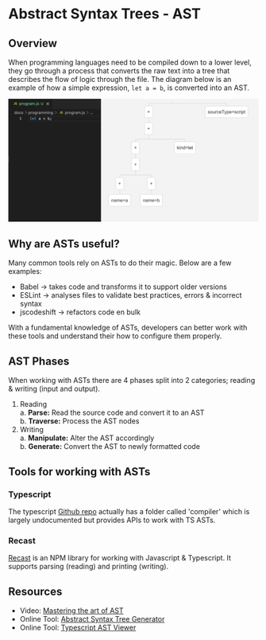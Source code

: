 # Abstract Syntax Trees - AST

## Overview
When programming languages need to be compiled down to a lower level, they go through a process that converts the raw text into a tree that describes the flow of logic through the file. The diagram below is an example of how a simple expression, `let a = b`, is converted into an AST.

![Code to AST diagram](/img/docs/code-ast.png)

## Why are ASTs useful?
Many common tools rely on ASTs to do their magic. Below are a few examples:
 - Babel -> takes code and transforms it to support older versions
 - ESLint -> analyses files to validate best practices, errors & incorrect syntax
 - jscodeshift -> refactors code en bulk

With a fundamental knowledge of ASTs, developers can better work with these tools and understand their how to configure them properly.

## AST Phases
When working with ASTs there are 4 phases split into 2 categories; reading & writing (input and output).
1. Reading  
  a. **Parse:** Read the source code and convert it to an AST  
  b. **Traverse:** Process the AST nodes  
2. Writing  
  a. **Manipulate:** Alter the AST accordingly  
  b. **Generate:** Convert the AST to newly formatted code  

## Tools for working with ASTs
### Typescript
The typescript [Github repo](https://github.com/microsoft/TypeScript/tree/main/src/compiler) actually has a folder called 'compiler' which is largely undocumented but provides APIs to work with TS ASTs.

### Recast
[Recast](https://github.com/benjamn/recast) is an NPM library for working with Javascript & Typescript. It supports parsing (reading) and printing (writing).

## Resources
 - Video: [Mastering the art of AST](https://www.youtube.com/watch?v=C06MohLG_3s)
 - Online Tool: [Abstract Syntax Tree Generator](https://www.101computing.net/abstract-syntax-tree-generator/)
 - Online Tool: [Typescript AST Viewer](https://ts-ast-viewer.com/#code/DYUwLgBAhhC8ECMDcQ)